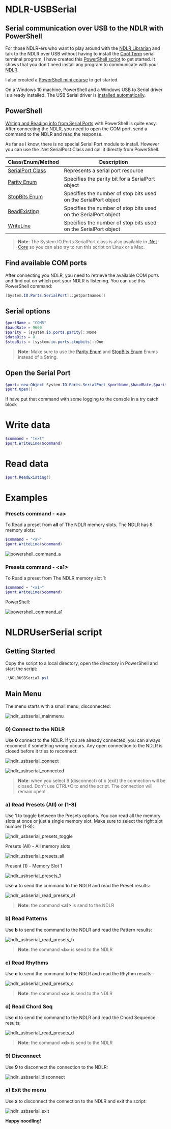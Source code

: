 # NDLR-USBSerial

## Serial communication over USB to the NDLR with PowerShell

For those NDLR-ers who want to play around with the [NDLR Librarian](https://github.com/Barilium8/The-NDLR-Librarian) and talk to the NDLR over USB without having to install the [Cool Term](https://github.com/Barilium8/The-NDLR-Librarian/wiki/0) serial terminal program, I have created this [PowerShell script](/blob/main/Allfiles/Labs/01/Solution/NDLRUSBSerial.ps1) to get started. It shows that you don't need install any program to communicate with your [NDLR](https://conductivelabs.com/). 

I also created a [PowerShell mini course](https://marcelmolenaarittraining.github.io/NDLR-USBSerial) to get started. 

On a Windows 10 machine, PowerShell and a Windows USB to Serial driver is already installed. The USB Serial driver is [installed automatically](https://docs.microsoft.com/en-us/windows-hardware/drivers/usbcon/usb-driver-installation-based-on-compatible-ids).

## PowerShell 

[Writing and Reading info from Serial Ports](https://devblogs.microsoft.com/powershell/writing-and-reading-info-from-serial-ports/) with PowerShell is quite easy. After connecting the NDLR, you need to open the COM port, send a command to the NDLR and read the response.

As far as I know, there is no special Serial Port module to install. However you can use the .Net SerialPost Class and call it directly from PowerShell.

| Class/Enum/Method | Description |
| - | - |
| [SerialPort Class](https://docs.microsoft.com/en-us/dotnet/api/system.io.ports.serialport) | Represents a serial port resource |
| [Parity Enum](https://docs.microsoft.com/en-us/dotnet/api/system.io.ports.parity) | Specifies the parity bit for a SerialPort object |
| [StopBits Enum](https://docs.microsoft.com/en-us/dotnet/api/system.io.ports.stopbits) | Specifies the number of stop bits used on the SerialPort object |
| [ReadExisting](https://docs.microsoft.com/en-us/dotnet/api/system.io.ports.serialport.readexisting) | Specifies the number of stop bits used on the SerialPort object |
| [WriteLine](https://docs.microsoft.com/en-us/dotnet/api/system.io.ports.serialport.writeline) | Specifies the number of stop bits used on the SerialPort object |

> **Note**: The System.IO.Ports.SerialPort class is also available in [.Net Core](https://www.nuget.org/packages/System.IO.Ports/) so you can also try to run this script on Linux or a Mac.

## Find available COM ports

After connecting you NDLR, you need to retrieve the available COM ports and find out on which port your NDLR is listening. You can use this PowerShell command:

```PowerShell
[System.IO.Ports.SerialPort]::getportnames()
```

## Serial options

```PowerShell
$portName = "COM5"
$baudRate = 9600
$parity = [system.io.ports.parity]::None
$dataBits = 8
$stopBits = [system.io.ports.stopbits]::One
```
> **Note**: Make sure to use the [Parity Enum](https://docs.microsoft.com/en-us/dotnet/api/system.io.ports.parity) and [StopBits Enum](https://docs.microsoft.com/en-us/dotnet/api/system.io.ports.stopbits) Enums instead of a String.

## Open the Serial Port

```PowerShell
$port= new-Object System.IO.Ports.SerialPort $portName,$baudRate,$parity,$dataBits,$stopBits
$port.Open()
```

If have put that command with some logging to the console in a try catch block

# Write data

```PowerShell
$command = "text"
$port.WriteLine($command)
```

# Read data

```PowerShell
$port.ReadExisting()
```

# Examples

### Presets command - \<a\>

To Read a preset from **all** of The NDLR memory slots. The NDLR has 8 memory slots:

```PowerShell
$command = "<a>"
$port.WriteLine($command)
```

![powershell_command_a](Instructions/Labs/images/powershell_commanda.png)

### Presets command - \<a1\>

To Read a preset from The NDLR memory slot 1:

```PowerShell
$command = "<a1>"
$port.WriteLine($command)
```

PowerShell:

![powershell_command_a1](Instructions/Labs/images/powershell_commanda1.png)

# NLDRUserSerial script

## Getting Started

Copy the script to a local directory, open the directory in PowerShell and start the script:

```PowerShell
.\NDLRUSBSerial.ps1
```

## Main Menu

The menu starts with a small menu, disconnected:

![ndlr_usbserial_mainmenu](Instructions/Labs/images/ndlr_usbserial_mainmenu.png)

### 0) Connect to the NDLR

Use **0** connect to the NDLR. If you are already connected, you can always reconnect if something wrong occurs. Any open connection to the NDLR is closed before it tries to reconnect:

![ndlr_usbserial_connect](Instructions/Labs/images/ndlr_usbserial_connect.png)

![ndlr_usbserial_connected](Instructions/Labs/images/ndlr_usbserial_connected.png)

> **Note**: when you select 9 (disconnect) of x (exit) the connection will be closed. Don't use CTRL+C to end the script. The connection will remain open!

### a) Read Presets (All) or (1-8)

Use **1** to toggle between the Presets options. You can read all the memory slots at once or just a single memory slot. Make sure to select the right slot number (1-8):

![ndlr_usbserial_presets_toggle](Instructions/Labs/images/ndlr_usbserial_presets_toggle.png)

Presets (All) - All memory slots

![ndlr_usbserial_presets_all](Instructions/Labs/images/ndlr_usbserial_presets_all.png)

Present (1) - Memory Slot 1

![ndlr_usbserial_presets_1](Instructions/Labs/images/ndlr_usbserial_presets_1.png)

Use **a** to send the command to the NDLR and read the Preset results:

![ndlr_usbserial_read_presets_a1](Instructions/Labs/images/ndlr_usbserial_read_presets_a1.png)

> **Note**: the command **\<a1\>** is send to the NDLR

### b) Read Patterns

Use **b** to send the command to the NDLR and read the Pattern results:

![ndlr_usbserial_read_presets_b](Instructions/Labs/images/ndlr_usbserial_read_presets_b.png)

> **Note**: the command **\<b\>** is send to the NDLR

### c) Read Rhythms

Use **c** to send the command to the NDLR and read the Rhythm results:

![ndlr_usbserial_read_presets_c](Instructions/Labs/images/ndlr_usbserial_read_presets_c.png)

> **Note**: the command **\<c\>** is send to the NDLR

### d) Read Chord Seq

Use **d** to send the command to the NDLR and read the Chord Sequence results:

![ndlr_usbserial_read_presets_d](Instructions/Labs/images/ndlr_usbserial_read_presets_d.png)

> **Note**: the command **\<d\>** is send to the NDLR

### 9) Disconnect

Use **9** to disconnect the connection to the NDLR:

![ndlr_usbserial_disconnect](Instructions/Labs/images/ndlr_usbserial_disconnect.png)

### x) Exit the menu

Use **x** to disconnect the connection to the NDLR and exit the script:

![ndlr_usbserial_exit](Instructions/Labs/images/ndlr_usbserial_exit.png)

**Happy noodling!**
